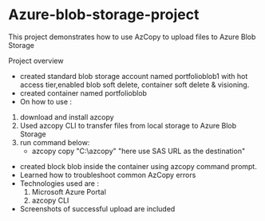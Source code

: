 # Azure-blob-storage-project
This project demonstrates how to use AzCopy to upload files to Azure Blob Storage

Project overview
- created standard blob storage account named portfolioblob1 with hot access tier,enabled blob soft delete, container soft delete & visioning.
- created container named portfolioblob
- On how to use :
 1. download and install azcopy
 2. Used azcopy CLI to transfer files from local storage to Azure Blob Storage
 3. run command below:
    - azcopy copy "C:\azcopy" "here use SAS URL as the destination"
- created block blob inside the container using azcopy command prompt.
- Learned how to troubleshoot common AzCopy errors
- Technologies used are :
  1. Microsoft Azure Portal
  2. azcopy CLI
- Screenshots of successful upload are included
